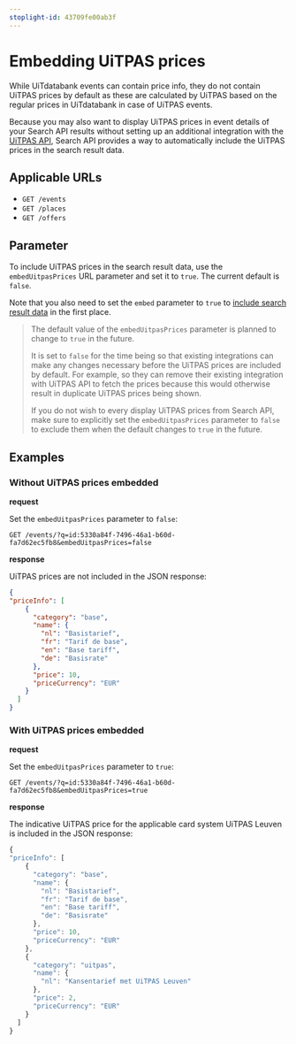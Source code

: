 ```yaml
---
stoplight-id: 43709fe00ab3f
---
```


# Embedding UiTPAS prices

While UiTdatabank events can contain price info, they do not contain UiTPAS prices by default as these are calculated by UiTPAS based on the regular prices in UiTdatabank in case of UiTPAS events.

Because you may also want to display UiTPAS prices in event details of your Search API results without setting up an additional integration with the [UiTPAS API](https://docs.publiq.be/docs/uitpas), Search API provides a way to automatically include the UiTPAS prices in the search result data.

## Applicable URLs

* `GET /events`
* `GET /places`
* `GET /offers`

## Parameter

To include UiTPAS prices in the search result data, use the `embedUitpasPrices` URL parameter and set it to `true`. The current default is `false`.

Note that you also need to set the `embed` parameter to `true` to [include search result data](./embedding.md) in the first place.

<!-- theme: warning -->
> The default value of the `embedUitpasPrices` parameter is planned to change to `true` in the future. 
>
> It is set to `false` for the time being so that existing integrations can make any changes necessary before the UiTPAS prices are included by default. For example, so they can remove their existing integration with UiTPAS API to fetch the prices because this would otherwise result in duplicate UiTPAS prices being shown.
>
> If you do not wish to every display UiTPAS prices from Search API, make sure to explicitly set the `embedUitpasPrices` parameter to `false` to exclude them when the default changes to `true` in the future.

## Examples

### Without UiTPAS prices embedded

**request**

Set the `embedUitpasPrices` parameter to `false`:

```
GET /events/?q=id:5330a84f-7496-46a1-b60d-fa7d62ec5fb8&embedUitpasPrices=false
```

**response**

UiTPAS prices are not included in the JSON response:

```json
{
"priceInfo": [
    {
      "category": "base",
      "name": {
        "nl": "Basistarief",
        "fr": "Tarif de base",
        "en": "Base tariff",
        "de": "Basisrate"
      },
      "price": 10,
      "priceCurrency": "EUR"
    }
  ]
}
```

### With UiTPAS prices embedded

**request**

Set the `embedUitpasPrices` parameter to `true`:

```
GET /events/?q=id:5330a84f-7496-46a1-b60d-fa7d62ec5fb8&embedUitpasPrices=true
```

**response**

The indicative UiTPAS price for the applicable card system UiTPAS Leuven is included in the JSON response:

```js
{
"priceInfo": [
    {
      "category": "base",
      "name": {
        "nl": "Basistarief",
        "fr": "Tarif de base",
        "en": "Base tariff",
        "de": "Basisrate"
      },
      "price": 10,
      "priceCurrency": "EUR"
    },
    {
      "category": "uitpas",
      "name": {
        "nl": "Kansentarief met UiTPAS Leuven"
      },
      "price": 2,
      "priceCurrency": "EUR"
    }
  ]
}
```
